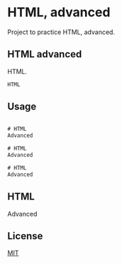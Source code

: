 # HTML, advanced

Project to practice HTML, advanced.

## HTML advanced

HTML.

```bash
HTML
```

## Usage

```HTML

# HTML
Advanced

# HTML
Advanced

# HTML
Advanced
```

## HTML

Advanced

## License

[MIT](https://choosealicense.com/licenses/mit/)